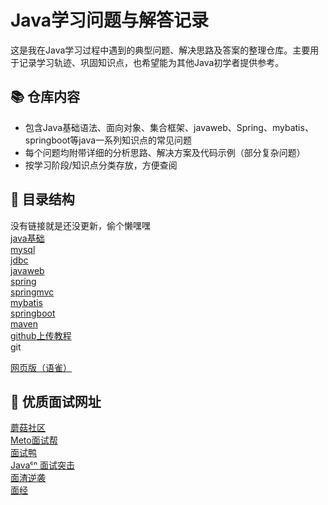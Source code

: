 # Java学习问题与解答记录

这是我在Java学习过程中遇到的典型问题、解决思路及答案的整理仓库。主要用于记录学习轨迹、巩固知识点，也希望能为其他Java初学者提供参考。


## 📚 仓库内容

- 包含Java基础语法、面向对象、集合框架、javaweb、Spring、mybatis、springboot等java一系列知识点的常见问题
- 每个问题均附带详细的分析思路、解决方案及代码示例（部分复杂问题）
- 按学习阶段/知识点分类存放，方便查阅

## 📂 目录结构

没有链接就是还没更新，偷个懒嘿嘿<br>
[java基础](Systematic-learning/java%E5%9F%BA%E7%A1%80.md)<br>
[mysql](Systematic-learning/mysql.md)<br>
[jdbc](Systematic-learning/jdbc.md)<br>
[javaweb](Systematic-learning/javaweb.md)<br>
[spring](Systematic-learning/spring.md)<br>
[springmvc](Systematic-learning/springmv.md)<br>
[mybatis](Systematic-learning/springmv.md)<br>
[springboot](Systematic-learning/springmv.md)<br>
[maven](Systematic-learning/springmv.md)<br>
[github上传教程](https://www.yuque.com/g/chagumu/rvnsds/collaborator/join?token=I4ppd7EcsY4mFJ2g&source=book_collaborator#)<br>
git<br>

[网页版（语雀）](https://www.yuque.com/g/chagumu/sh3gmd/collaborator/join?token=YDLQOi2yt5CPlLRA&source=book_collaborator#)

## 🔗 优质面试网址

[蘑菇社区](https://www.moguit.cn/code)<br>
[Meto面试帮](https://v.metost.com/#/chat)<br>
[面试鸭](https://www.mianshiya.com/)<br>
[Javaᶜⁿ 面试突击](https://www.javacn.site/interview/net/)<br>
[面渣逆袭](https://javabetter.cn/sidebar/sanfene/nixi.html)<br>
[面经](https://www.yuque.com/njoptzza/ek5uzd/gr4mp4q8x58801fg)<br>

